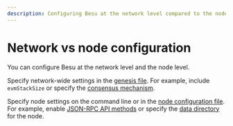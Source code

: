 ```yaml
---
description: Configuring Besu at the network level compared to the node level
---
```


# Network vs node configuration

You can configure Besu at the network level and the node level.

Specify network-wide settings in the [genesis file](../Reference/Config-Items.md). For example,
include `evmStackSize` or specify the
[consensus mechanism](Consensus-Protocols/Overview-Consensus.md).

Specify node settings on the command line or in the
[node configuration file](../HowTo/Configure/Using-Configuration-File.md). For example, enable
[JSON-RPC API methods](../Reference/API-Methods.md) or specify the
[data directory](../Reference/CLI/CLI-Syntax.md#data-path) for the node.
